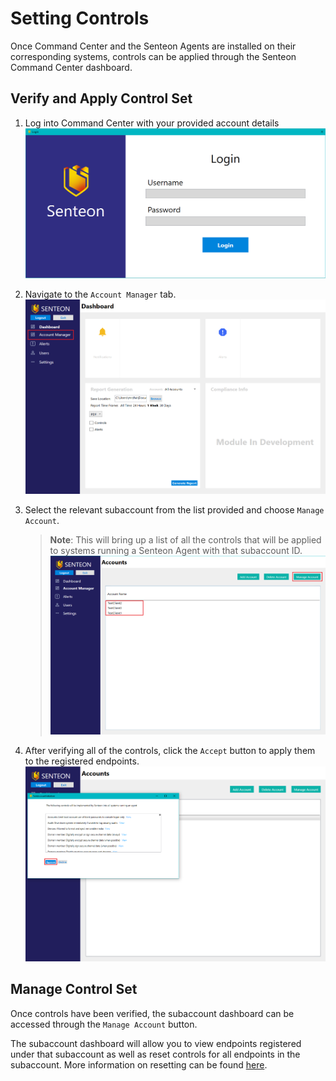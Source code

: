 # Setting Controls

Once Command Center and the Senteon Agents are installed on their corresponding systems, controls can be applied through the Senteon Command Center dashboard. 

## Verify and Apply Control Set
1. Log into Command Center with your provided account details
![Login](images/login.PNG)
3.  Navigate to the `Account Manager` tab.
![AcctMger](images/AccountManager.png)
5.  Select the relevant subaccount from the list provided and choose `Manage Account`.

    > **Note**: This will bring up a list of all the controls that will be applied to systems running a Senteon Agent with that subaccount ID.
![SetCtrl](images/SetControls.png)
4.  After verifying all of the controls, click the `Accept` button to apply them to the registered endpoints.
![AcptCtrl](images/AcceptControls.png)
## Manage Control Set

Once controls have been verified, the subaccount dashboard can be accessed through the `Manage Account` button. 

The subaccount dashboard will allow you to view endpoints registered under that subaccount as well as reset controls for all endpoints in the subaccount. More information on resetting can be found [here]().

